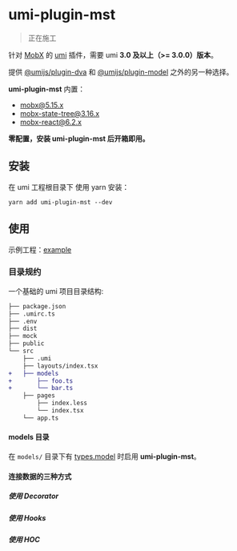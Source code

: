 # umi-plugin-mst

> 正在施工

针对 [MobX](https://mobx.js.org) 的 [umi](https://umijs.org/) 插件，需要 umi **3.0 及以上（>= 3.0.0）版本**。

提供 [@umijs/plugin-dva](https://umijs.org/zh-CN/plugins/plugin-dva) 和 [@umijs/plugin-model](https://umijs.org/zh-CN/plugins/plugin-model) 之外的另一种选择。

**umi-plugin-mst** 内置：

- [mobx@5.15.x](https://mobx.js.org)
- [mobx-state-tree@3.16.x](https://mobx-state-tree.js.org)
- [mobx-react@6.2.x](https://github.com/mobxjs/mobx-react)

**零配置，安装 umi-plugin-mst 后开箱即用。**

## 安装

在 umi 工程根目录下 使用 yarn 安装：

```npm
yarn add umi-plugin-mst --dev
```

## 使用

示例工程：[example](/example)

### 目录规约

一个基础的 umi 项目目录结构:

```diff
├── package.json
├── .umirc.ts
├── .env
├── dist
├── mock
├── public
└── src
    ├── .umi
    ├── layouts/index.tsx
+   ├── models
+       ├── foo.ts
+       └── bar.ts
    ├── pages
        ├── index.less
        └── index.tsx
    └── app.ts
```

#### models 目录

在 `models/` 目录下有 [types.model](https://mobx-state-tree.js.org/concepts/trees) 时启用 **umi-plugin-mst**。

#### 连接数据的三种方式

##### 使用 Decorator

##### 使用 Hooks

##### 使用 HOC
